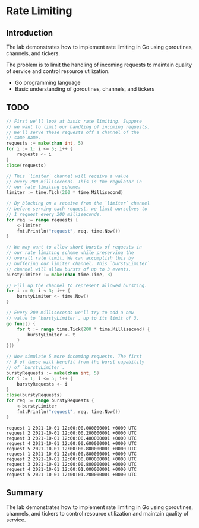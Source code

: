 # Rate Limiting

## Introduction

The lab demonstrates how to implement rate limiting in Go using goroutines, channels, and tickers.

The problem is to limit the handling of incoming requests to maintain quality of service and control resource utilization.

- Go programming language
- Basic understanding of goroutines, channels, and tickers

## TODO

```go
// First we'll look at basic rate limiting. Suppose
// we want to limit our handling of incoming requests.
// We'll serve these requests off a channel of the
// same name.
requests := make(chan int, 5)
for i := 1; i <= 5; i++ {
    requests <- i
}
close(requests)

// This `limiter` channel will receive a value
// every 200 milliseconds. This is the regulator in
// our rate limiting scheme.
limiter := time.Tick(200 * time.Millisecond)

// By blocking on a receive from the `limiter` channel
// before serving each request, we limit ourselves to
// 1 request every 200 milliseconds.
for req := range requests {
    <-limiter
    fmt.Println("request", req, time.Now())
}

// We may want to allow short bursts of requests in
// our rate limiting scheme while preserving the
// overall rate limit. We can accomplish this by
// buffering our limiter channel. This `burstyLimiter`
// channel will allow bursts of up to 3 events.
burstyLimiter := make(chan time.Time, 3)

// Fill up the channel to represent allowed bursting.
for i := 0; i < 3; i++ {
    burstyLimiter <- time.Now()
}

// Every 200 milliseconds we'll try to add a new
// value to `burstyLimiter`, up to its limit of 3.
go func() {
    for t := range time.Tick(200 * time.Millisecond) {
        burstyLimiter <- t
    }
}()

// Now simulate 5 more incoming requests. The first
// 3 of these will benefit from the burst capability
// of `burstyLimiter`.
burstyRequests := make(chan int, 5)
for i := 1; i <= 5; i++ {
    burstyRequests <- i
}
close(burstyRequests)
for req := range burstyRequests {
    <-burstyLimiter
    fmt.Println("request", req, time.Now())
}
```

```
request 1 2021-10-01 12:00:00.000000001 +0000 UTC
request 2 2021-10-01 12:00:00.200000001 +0000 UTC
request 3 2021-10-01 12:00:00.400000001 +0000 UTC
request 4 2021-10-01 12:00:00.600000001 +0000 UTC
request 5 2021-10-01 12:00:00.800000001 +0000 UTC
request 1 2021-10-01 12:00:00.800000001 +0000 UTC
request 2 2021-10-01 12:00:00.800000001 +0000 UTC
request 3 2021-10-01 12:00:00.800000001 +0000 UTC
request 4 2021-10-01 12:00:01.000000001 +0000 UTC
request 5 2021-10-01 12:00:01.200000001 +0000 UTC
```

## Summary

The lab demonstrates how to implement rate limiting in Go using goroutines, channels, and tickers to control resource utilization and maintain quality of service.
